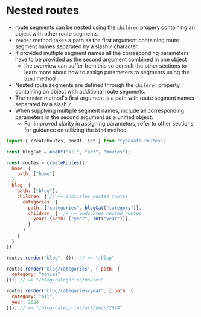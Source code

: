 # Nested routes

- route segments can be nested using the `children` propery containing an object with other route segments
- `render` method takes a path as the first argument containing route segment names separated by a slash `/` character
- if provided multiple segment names all the corresponding parameters have to be provided as the second argument combined in one object
  - the overview can suffer from this so consult the other sections to learn more about how to assign parameters to segments using the `bind` method
- Nested route segments are defined through the `children` property, containing an object with additional route segments.
- The `render` method's first argument is a path with route segment names separated by a slash `/`.
- When supplying multiple segment names, include all corresponding parameters in the second argument as a unified object.
  - For improved clarity in assigning parameters, refer to other sections for guidance on utilizing the `bind` method.

``` js
import { createRoutes, oneOf, int } from "typesafe-routes";

const blogCat = oneOf("all", "art", "movies");

const routes = createRoutes({
  home: {
    path: ["home"]
  },
  blog: {
    path: ["blog"],
    children: { // <= indicates nested routes 
      categories: {
        path: ["categories", blogCat("category")],
        children: {  // <= indicates nested routes 
          year: {path: ["year", int("year")]},
        }
      }
    }
  }
});

routes.render("blog", {}); // => "/blog"

routes.render("blog/categories", { path: {
  category: "movies"
}}); // => "/blog/categories/movies"

routes.render("blog/categories/year", { path: {
  category: "all",
  year: 2024
}}); // => "/blog/categories/all/year/2024"
```